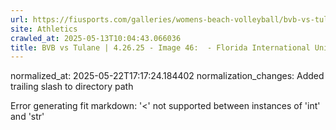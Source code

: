 ```yaml
---
url: https://fiusports.com/galleries/womens-beach-volleyball/bvb-vs-tulane-4-26-25/image-46/358/62910/
site: Athletics
crawled_at: 2025-05-13T10:04:43.066036
title: BVB vs Tulane | 4.26.25 - Image 46:  - Florida International University
---
```

normalized_at: 2025-05-22T17:17:24.184402
normalization_changes: Added trailing slash to directory path

Error generating fit markdown: '<' not supported between instances of 'int' and 'str'